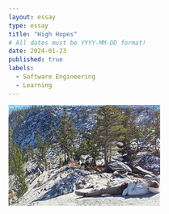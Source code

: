 ```yaml
---
layout: essay
type: essay
title: "High Hopes"
# All dates must be YYYY-MM-DD format!
date: 2024-01-23
published: true
labels:
  - Software Engineering
  - Learning
---
```


<img width="300px" class="rounded float-start pe-4" src="../img/highhopes/lake.jpg">
